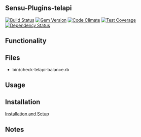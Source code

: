 ## Sensu-Plugins-telapi

[ ![Build Status](https://travis-ci.org/sensu-plugins/sensu-plugins-telapi.svg?branch=master)](https://travis-ci.org/sensu-plugins/sensu-plugins-telapi)
[![Gem Version](https://badge.fury.io/rb/sensu-plugins-telapi.svg)](http://badge.fury.io/rb/sensu-plugins-telapi)
[![Code Climate](https://codeclimate.com/github/sensu-plugins/sensu-plugins-telapi/badges/gpa.svg)](https://codeclimate.com/github/sensu-plugins/sensu-plugins-telapi)
[![Test Coverage](https://codeclimate.com/github/sensu-plugins/sensu-plugins-telapi/badges/coverage.svg)](https://codeclimate.com/github/sensu-plugins/sensu-plugins-telapi)
[![Dependency Status](https://gemnasium.com/sensu-plugins/sensu-plugins-telapi.svg)](https://gemnasium.com/sensu-plugins/sensu-plugins-telapi)

## Functionality

## Files
 * bin/check-telapi-balance.rb

## Usage

## Installation

[Installation and Setup](http://sensu-plugins.io/docs/installation_instructions.html)

## Notes
